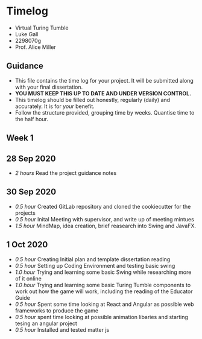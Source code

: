 # Timelog

* Virtual Turing Tumble
* Luke Gall
* 2298070g
* Prof. Alice Miller 

## Guidance

* This file contains the time log for your project. It will be submitted along with your final dissertation.
* **YOU MUST KEEP THIS UP TO DATE AND UNDER VERSION CONTROL.**
* This timelog should be filled out honestly, regularly (daily) and accurately. It is for *your* benefit.
* Follow the structure provided, grouping time by weeks.  Quantise time to the half hour.

## Week 1

## 28 Sep 2020

* *2 hours* Read the project guidance notes

## 30 Sep 2020

* *0.5 hour* Created GitLab repository and cloned the cookiecutter for the projects
* *0.5 hour* Inital Meeting with supervisor, and write up of meeting mintues 
* *1.5 hour* MindMap, idea creation, brief reasearch into Swing and JavaFX. 

## 1 Oct 2020

* *0.5 hour* Creating Initial plan and template dissertation reading
* *0.5 hour* Setting up Coding Environment and testing basic swing
* *1.0 hour* Trying and learning some basic Swing while researching more of it online
* *1.0 hour* Trying and learning some basic Turing Tumble components to work out how the game will work, including the reading of the Educator Guide 
* *0.5 hour* Spent some time looking at React and Angular as possible web frameworks to produce the game
* *0.5 hour* spent time looking at possible animation libaries and starting tesing an angular project
* *0.5 hour* Installed and tested matter js


